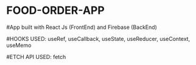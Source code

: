 # FOOD-ORDER-APP

#App built with React Js (FrontEnd) and Firebase (BackEnd)

#HOOKS USED:
useRef, useCallback, useState, useReducer, useContext, useMemo 

#ETCH API USED:
fetch
